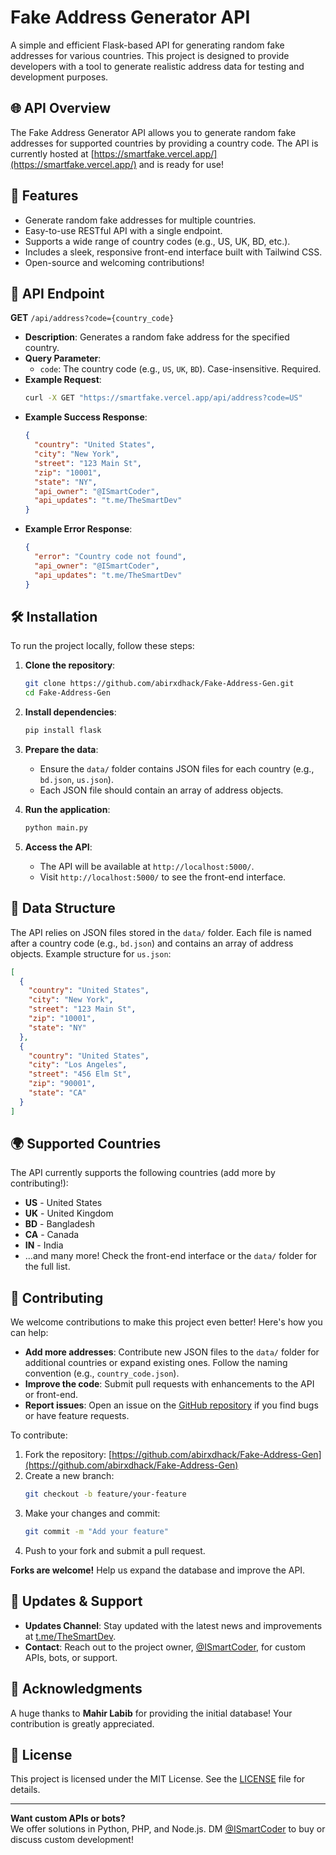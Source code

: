 

# Fake Address Generator API

A simple and efficient Flask-based API for generating random fake addresses for various countries. This project is designed to provide developers with a tool to generate realistic address data for testing and development purposes.

## 🌐 API Overview

The Fake Address Generator API allows you to generate random fake addresses for supported countries by providing a country code. The API is currently hosted at [https://smartfake.vercel.app/](https://smartfake.vercel.app/) and is ready for use!

## 🚀 Features

- Generate random fake addresses for multiple countries.
- Easy-to-use RESTful API with a single endpoint.
- Supports a wide range of country codes (e.g., US, UK, BD, etc.).
- Includes a sleek, responsive front-end interface built with Tailwind CSS.
- Open-source and welcoming contributions!

## 📡 API Endpoint

**GET** `/api/address?code={country_code}`

- **Description**: Generates a random fake address for the specified country.
- **Query Parameter**:
  - `code`: The country code (e.g., `US`, `UK`, `BD`). Case-insensitive. Required.
- **Example Request**:
  ```bash
  curl -X GET "https://smartfake.vercel.app/api/address?code=US"
  ```
- **Example Success Response**:
  ```json
  {
    "country": "United States",
    "city": "New York",
    "street": "123 Main St",
    "zip": "10001",
    "state": "NY",
    "api_owner": "@ISmartCoder",
    "api_updates": "t.me/TheSmartDev"
  }
  ```
- **Example Error Response**:
  ```json
  {
    "error": "Country code not found",
    "api_owner": "@ISmartCoder",
    "api_updates": "t.me/TheSmartDev"
  }
  ```

## 🛠️ Installation

To run the project locally, follow these steps:

1. **Clone the repository**:
   ```bash
   git clone https://github.com/abirxdhack/Fake-Address-Gen.git
   cd Fake-Address-Gen
   ```

2. **Install dependencies**:
   ```bash
   pip install flask
   ```

3. **Prepare the data**:
   - Ensure the `data/` folder contains JSON files for each country (e.g., `bd.json`, `us.json`).
   - Each JSON file should contain an array of address objects.

4. **Run the application**:
   ```bash
   python main.py
   ```

5. **Access the API**:
   - The API will be available at `http://localhost:5000/`.
   - Visit `http://localhost:5000/` to see the front-end interface.

## 📂 Data Structure

The API relies on JSON files stored in the `data/` folder. Each file is named after a country code (e.g., `bd.json`) and contains an array of address objects. Example structure for `us.json`:

```json
[
  {
    "country": "United States",
    "city": "New York",
    "street": "123 Main St",
    "zip": "10001",
    "state": "NY"
  },
  {
    "country": "United States",
    "city": "Los Angeles",
    "street": "456 Elm St",
    "zip": "90001",
    "state": "CA"
  }
]
```

## 🌍 Supported Countries

The API currently supports the following countries (add more by contributing!):

- **US** - United States
- **UK** - United Kingdom
- **BD** - Bangladesh
- **CA** - Canada
- **IN** - India
- ...and many more! Check the front-end interface or the `data/` folder for the full list.

## 🤝 Contributing

We welcome contributions to make this project even better! Here's how you can help:

- **Add more addresses**: Contribute new JSON files to the `data/` folder for additional countries or expand existing ones. Follow the naming convention (e.g., `country_code.json`).
- **Improve the code**: Submit pull requests with enhancements to the API or front-end.
- **Report issues**: Open an issue on the [GitHub repository](https://github.com/abirxdhack/Fake-Address-Gen) if you find bugs or have feature requests.

To contribute:

1. Fork the repository: [https://github.com/abirxdhack/Fake-Address-Gen](https://github.com/abirxdhack/Fake-Address-Gen)
2. Create a new branch:
   ```bash
   git checkout -b feature/your-feature
   ```
3. Make your changes and commit:
   ```bash
   git commit -m "Add your feature"
   ```
4. Push to your fork and submit a pull request.

**Forks are welcome!** Help us expand the database and improve the API.

## 📢 Updates & Support

- **Updates Channel**: Stay updated with the latest news and improvements at [t.me/TheSmartDev](https://t.me/TheSmartDev).
- **Contact**: Reach out to the project owner, [@ISmartCoder](https://t.me/ISmartCoder), for custom APIs, bots, or support.

## 🙏 Acknowledgments

A huge thanks to **Mahir Labib** for providing the initial database! Your contribution is greatly appreciated.

## 📜 License

This project is licensed under the MIT License. See the [LICENSE](LICENSE) file for details.

---

**Want custom APIs or bots?**  
We offer solutions in Python, PHP, and Node.js. DM [@ISmartCoder](https://t.me/ISmartCoder) to buy or discuss custom development!

